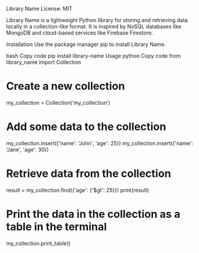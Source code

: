 Library Name
License: MIT

Library Name is a lightweight Python library for storing and retrieving data locally in a collection-like format. It is inspired by NoSQL databases like MongoDB and cloud-based services like Firebase Firestore.

Installation
Use the package manager pip to install Library Name.

bash
Copy code
pip install library-name
Usage
python
Copy code
from library_name import Collection

# Create a new collection
my_collection = Collection('my_collection')

# Add some data to the collection
my_collection.insert({'name': 'John', 'age': 25})
my_collection.insert({'name': 'Jane', 'age': 30})

# Retrieve data from the collection
result = my_collection.find({'age': {'$gt': 25}})
print(result)

# Print the data in the collection as a table in the terminal
my_collection.print_table()